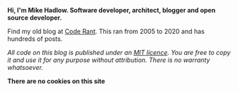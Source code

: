 __Hi, I'm Mike Hadlow. Software developer, architect, blogger and open source developer.__

Find my old blog at [Code Rant](http://mikehadlow.blogspot.com/). This ran from 2005 to 2020 and has hundreds of posts.

_All code on this blog is published under an [MIT licence](https://opensource.org/licenses/MIT). You are free to copy it and use it for any purpose without attribution. There is no warranty whatsoever._

__There are no cookies on this site__